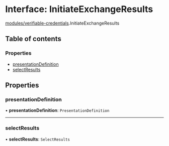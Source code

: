 # Interface: InitiateExchangeResults

[modules/verifiable-credentials](../modules/modules_verifiable_credentials.md).InitiateExchangeResults

## Table of contents

### Properties

- [presentationDefinition](modules_verifiable_credentials.InitiateExchangeResults.md#presentationdefinition)
- [selectResults](modules_verifiable_credentials.InitiateExchangeResults.md#selectresults)

## Properties

### presentationDefinition

• **presentationDefinition**: `PresentationDefinition`

___

### selectResults

• **selectResults**: `SelectResults`
